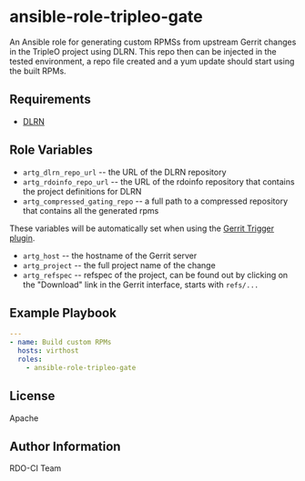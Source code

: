 ansible-role-tripleo-gate
=========================

An Ansible role for generating custom RPMSs from upstream Gerrit changes in the
TripleO project using DLRN. This repo then can be injected in the tested
environment, a repo file created and a yum update should start using the built
RPMs.

Requirements
------------

* [DLRN](https://github.com/openstack-packages/DLRN)

Role Variables
--------------

* `artg_dlrn_repo_url` -- the URL of the DLRN repository
* `artg_rdoinfo_repo_url` -- the URL of the rdoinfo repository that contains
  the project definitions for DLRN
* `artg_compressed_gating_repo` -- a full path to a compressed repository that
  contains all the generated rpms

These variables will be automatically set when using the
[Gerrit Trigger plugin](https://wiki.jenkins-ci.org/display/JENKINS/Gerrit+Trigger).

* `artg_host` -- the hostname of the Gerrit server
* `artg_project` -- the full project name of the change
* `artg_refspec` -- refspec of the project, can be found out by clicking on
  the "Download" link in the Gerrit interface, starts with `refs/...`

Example Playbook
----------------

```yaml
---
- name: Build custom RPMs
  hosts: virthost
  roles:
    - ansible-role-tripleo-gate
```

License
-------

Apache

Author Information
------------------

RDO-CI Team

